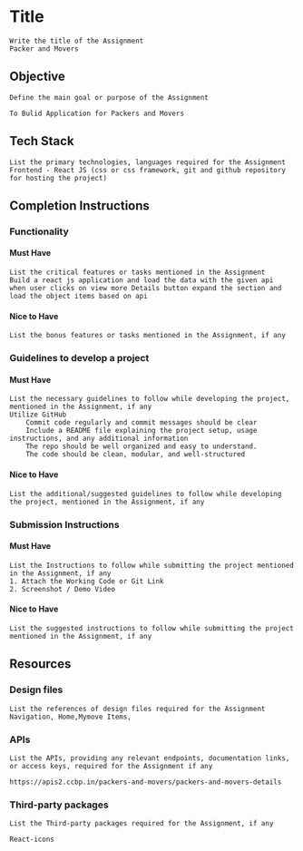 # Title

    Write the title of the Assignment
    Packer and Movers

## Objective

    Define the main goal or purpose of the Assignment
    
    To Bulid Application for Packers and Movers

## Tech Stack

    List the primary technologies, languages required for the Assignment
    Frontend - React JS (css or css framework, git and github repository for hosting the project)

## Completion Instructions

### Functionality

#### Must Have

    List the critical features or tasks mentioned in the Assignment
    Build a react js application and load the data with the given api
    when user clicks on view more Details button expand the section and load the object items based on api

#### Nice to Have

    List the bonus features or tasks mentioned in the Assignment, if any

### Guidelines to develop a project

#### Must Have

    List the necessary guidelines to follow while developing the project, mentioned in the Assignment, if any
    Utilize GitHub
        Commit code regularly and commit messages should be clear
        Include a README file explaining the project setup, usage instructions, and any additional information
        The repo should be well organized and easy to understand.
        The code should be clean, modular, and well-structured
        

#### Nice to Have

    List the additional/suggested guidelines to follow while developing the project, mentioned in the Assignment, if any

### Submission Instructions

#### Must Have

    List the Instructions to follow while submitting the project mentioned in the Assignment, if any
    1. Attach the Working Code or Git Link
    2. Screenshot / Demo Video

#### Nice to Have

    List the suggested instructions to follow while submitting the project mentioned in the Assignment, if any

## Resources

### Design files

    List the references of design files required for the Assignment
    Navigation, Home,Mymove Items,

### APIs

    List the APIs, providing any relevant endpoints, documentation links, or access keys, required for the Assignment if any

    https://apis2.ccbp.in/packers-and-movers/packers-and-movers-details

### Third-party packages

    List the Third-party packages required for the Assignment, if any

    React-icons
